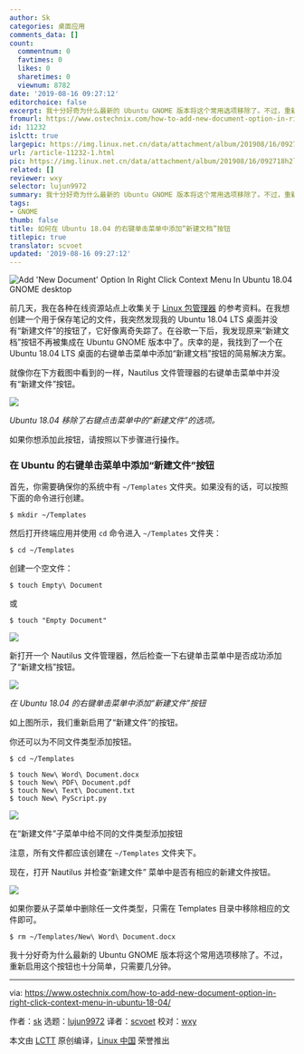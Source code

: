 ```yaml
---
author: Sk
categories: 桌面应用
comments_data: []
count:
  commentnum: 0
  favtimes: 0
  likes: 0
  sharetimes: 0
  viewnum: 8782
date: '2019-08-16 09:27:12'
editorchoice: false
excerpt: 我十分好奇为什么最新的 Ubuntu GNOME 版本将这个常用选项移除了。不过，重新启用这个按钮也十分简单，只需要几分钟。
fromurl: https://www.ostechnix.com/how-to-add-new-document-option-in-right-click-context-menu-in-ubuntu-18-04/
id: 11232
islctt: true
largepic: https://img.linux.net.cn/data/attachment/album/201908/16/092718h2luu9x1f4nqdncf.png
url: /article-11232-1.html
pic: https://img.linux.net.cn/data/attachment/album/201908/16/092718h2luu9x1f4nqdncf.png.thumb.jpg
related: []
reviewer: wxy
selector: lujun9972
summary: 我十分好奇为什么最新的 Ubuntu GNOME 版本将这个常用选项移除了。不过，重新启用这个按钮也十分简单，只需要几分钟。
tags:
- GNOME
thumb: false
title: 如何在 Ubuntu 18.04 的右键单击菜单中添加“新建文档”按钮
titlepic: true
translator: scvoet
updated: '2019-08-16 09:27:12'
---
```


![Add 'New Document' Option In Right Click Context Menu In Ubuntu 18.04 GNOME desktop](/data/attachment/album/201908/16/092718h2luu9x1f4nqdncf.png)


前几天，我在各种在线资源站点上收集关于 [Linux 包管理器](https://www.ostechnix.com/linux-package-managers-compared-appimage-vs-snap-vs-flatpak/) 的参考资料。在我想创建一个用于保存笔记的文件，我突然发现我的 Ubuntu 18.04 LTS 桌面并没有“新建文件”的按钮了，它好像离奇失踪了。在谷歌一下后，我发现原来“新建文档”按钮不再被集成在 Ubuntu GNOME 版本中了。庆幸的是，我找到了一个在 Ubuntu 18.04 LTS 桌面的右键单击菜单中添加“新建文档”按钮的简易解决方案。


就像你在下方截图中看到的一样，Nautilus 文件管理器的右键单击菜单中并没有“新建文件”按钮。


![](/data/attachment/album/201908/16/092720qn3rmmb3akngnhmw.png)


*Ubuntu 18.04 移除了右键点击菜单中的“新建文件”的选项。*


如果你想添加此按钮，请按照以下步骤进行操作。


### 在 Ubuntu 的右键单击菜单中添加“新建文件”按钮


首先，你需要确保你的系统中有 `~/Templates` 文件夹。如果没有的话，可以按照下面的命令进行创建。



```
$ mkdir ~/Templates
```

然后打开终端应用并使用 `cd` 命令进入 `~/Templates` 文件夹：



```
$ cd ~/Templates
```

创建一个空文件：



```
$ touch Empty\ Document
```

或



```
$ touch "Empty Document"
```

![](/data/attachment/album/201908/16/092721j0m9m985t8rat65s.png)


新打开一个 Nautilus 文件管理器，然后检查一下右键单击菜单中是否成功添加了“新建文档”按钮。


![](/data/attachment/album/201908/16/092723yufq09n08zpcc88f.png)


*在 Ubuntu 18.04 的右键单击菜单中添加“新建文件”按钮*


如上图所示，我们重新启用了“新建文件”的按钮。


你还可以为不同文件类型添加按钮。



```
$ cd ~/Templates

$ touch New\ Word\ Document.docx
$ touch New\ PDF\ Document.pdf
$ touch New\ Text\ Document.txt
$ touch New\ PyScript.py
```

![](/data/attachment/album/201908/16/092724vvgx3xnusmtuxsth.png)


在“新建文件”子菜单中给不同的文件类型添加按钮


注意，所有文件都应该创建在 `~/Templates` 文件夹下。


现在，打开 Nautilus 并检查“新建文件” 菜单中是否有相应的新建文件按钮。


![](/data/attachment/album/201908/16/092726le1ww6elnem9m4n6.png)


如果你要从子菜单中删除任一文件类型，只需在 Templates 目录中移除相应的文件即可。



```
$ rm ~/Templates/New\ Word\ Document.docx
```

我十分好奇为什么最新的 Ubuntu GNOME 版本将这个常用选项移除了。不过，重新启用这个按钮也十分简单，只需要几分钟。




---


via: <https://www.ostechnix.com/how-to-add-new-document-option-in-right-click-context-menu-in-ubuntu-18-04/>


作者：[sk](https://www.ostechnix.com/author/sk/) 选题：[lujun9972](https://github.com/lujun9972) 译者：[scvoet](https://github.com/scvoet) 校对：[wxy](https://github.com/wxy)


本文由 [LCTT](https://github.com/LCTT/TranslateProject) 原创编译，[Linux 中国](https://linux.cn/) 荣誉推出